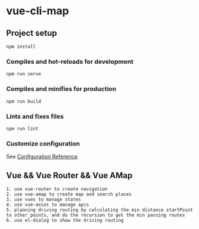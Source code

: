 # vue-cli-map

## Project setup
```
npm install
```

### Compiles and hot-reloads for development
```
npm run serve
```

### Compiles and minifies for production
```
npm run build
```

### Lints and fixes files
```
npm run lint
```

### Customize configuration
See [Configuration Reference](https://cli.vuejs.org/config/).


## Vue && Vue Router && Vue AMap
```
1. use vue-router to create navigation
2. use vue-amap to create map and search places
3. use vuex to manage states
4. use vue-axios to manage apis
5. planning driving routing by calculating the min distance startPoint to other points, and do the recursion to get the min passing routes
6. use el-dialog to show the driving routing

```
